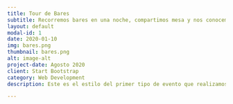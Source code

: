 ```yaml
---
title: Tour de Bares
subtitle: Recorremos bares en una noche, compartimos mesa y nos conocemos.
layout: default
modal-id: 1
date: 2020-01-10
img: bares.png
thumbnail: bares.png
alt: image-alt
project-date: Agosto 2020
client: Start Bootstrap
category: Web Development
description: Este es el estilo del primer tipo de evento que realizamos, donde recorríamos 3 bares en una noche, actualmente, por lo general vamos a uno pero al final el objetivo es el mismo. Que todos los asistentes puedan compartir una mesa, tener una charla y conocerse.

---
```

